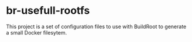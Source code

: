 br-usefull-rootfs
=================

  This project is a set of configuration files to use with BuildRoot to generate a small Docker filesytem.


